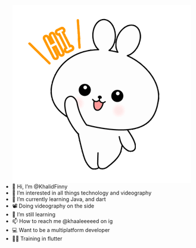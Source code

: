 <img align="right" src="https://github.com/KevinASaputra/kevinLibrary/blob/main/get-greeting-say-hi.gif" widht="100">

- 👋 Hi, I’m @KhalidFinny
- 👀 I’m interested in all things technology and videography
- 🌱 I’m currently learning Java, and dart
- 📽️ Doing videography on the side
- 💞️ I’m still learning
- 📫 How to reach me @khaaleeeeed on ig
- 💻 Want to be a multiplatform developer
- 🧑‍💻 Training in flutter

  
<!---
KhalidFinny/KhalidFinny is a ✨ special ✨ repository because its `README.md` (this file) appears on your GitHub profile.
You can click the Preview link to take a look at your changes.
--->
